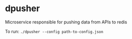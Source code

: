 # dpusher
Microservice responsible for pushing data from APIs to redis

To run: `./dpusher --config path-to-config.json`
